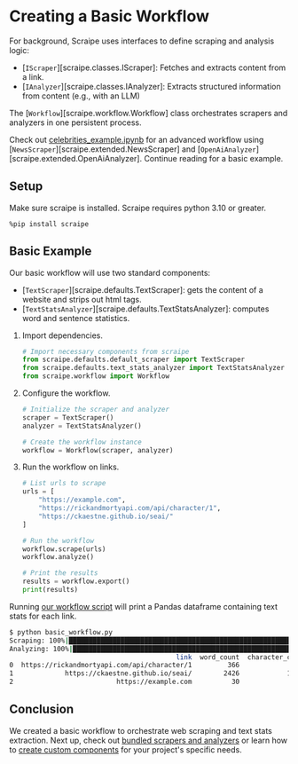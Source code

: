 # Creating a Basic Workflow

For background, Scraipe uses interfaces to define scraping and analysis logic:

- [`IScraper`][scraipe.classes.IScraper]: Fetches and extracts content from a link.
- [`IAnalyzer`][scraipe.classes.IAnalyzer]: Extracts structured information from content (e.g., with an LLM)

The [`Workflow`][scraipe.workflow.Workflow] class orchestrates scrapers and analyzers in one persistent process.

Check out [celebrities_example.ipynb](https://github.com/SnpM/scraipe/blob/main/examples/celebrities_example.ipynb) for an advanced workflow using [`NewsScraper`][scraipe.extended.NewsScraper] and [`OpenAiAnalyzer`][scraipe.extended.OpenAiAnalyzer]. Continue reading for a basic example.

## Setup

Make sure scraipe is installed. Scraipe requires python 3.10 or greater.

```
%pip install scraipe
```

## Basic Example

Our basic workflow will use two standard components:

- [`TextScraper`][scraipe.defaults.TextScraper]: gets the content of a website and strips out html tags.
- [`TextStatsAnalyzer`][scraipe.defaults.TextStatsAnalyzer]: computes word and sentence statistics.

[]()

1. Import dependencies.

    ```python
    # Import necessary components from scraipe
    from scraipe.defaults.default_scraper import TextScraper
    from scraipe.defaults.text_stats_analyzer import TextStatsAnalyzer
    from scraipe.workflow import Workflow
    ```

2. Configure the workflow.

    ```python
    # Initialize the scraper and analyzer
    scraper = TextScraper()
    analyzer = TextStatsAnalyzer()

    # Create the workflow instance
    workflow = Workflow(scraper, analyzer)
    ```

3. Run the workflow on links.

    ```python
    # List urls to scrape
    urls = [
        "https://example.com",
        "https://rickandmortyapi.com/api/character/1",
        "https://ckaestne.github.io/seai/"
    ]

    # Run the workflow
    workflow.scrape(urls)
    workflow.analyze()

    # Print the results
    results = workflow.export()
    print(results)
    ```

Running [our workflow script](https://github.com/SnpM/scraipe/blob/main/examples/basic_workflow.py) will print a Pandas dataframe containing text stats for each link.

```bash
$ python basic_workflow.py 
Scraping: 100%|█████████████████████████████████████████████████████████████████| 3/3 [00:00<00:00, 12.59link/s]
Analyzing: 100%|██████████████████████████████████████████████████████████████| 3/3 [00:00<00:00, 1065.08item/s]
                                          link  word_count  character_count  sentence_count  average_word_length
0  https://rickandmortyapi.com/api/character/1         366             2719              58             5.669399
1             https://ckaestne.github.io/seai/        2426            15878              96             5.298434
2                          https://example.com          30              206               3             5.600000
```

## Conclusion

We created a basic workflow to orchestrate web scraping and text stats extraction. Next up, check out [bundled scrapers and analyzers](./built_in_components.md) or learn how to [create custom components](../advanced_usage/custom_components.md) for your project's specific needs.